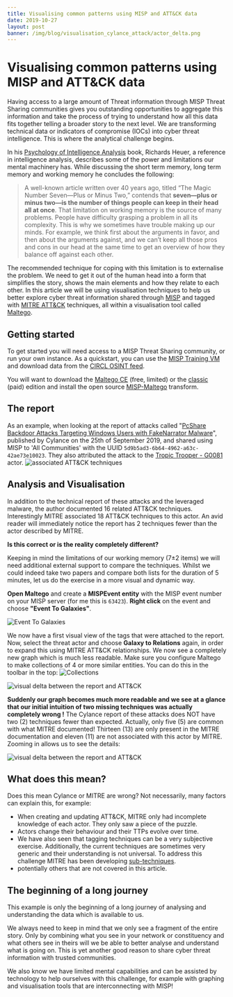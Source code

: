 ```yaml
---
title: Visualising common patterns using MISP and ATT&CK data 
date: 2019-10-27
layout: post
banner: /img/blog/visualisation_cylance_attack/actor_delta.png
---
```


# Visualising common patterns using MISP and ATT&CK data 

Having access to a large amount of Threat information through MISP Threat Sharing communities gives you outstanding opportunities to aggregate this information and take the process of trying to understand how all this data fits together telling a broader story to the next level. We are transforming technical data or indicators of compromise (IOCs) into cyber threat intelligence. This is where the analytical challenge begins.

In his [Psychology of Intelligence Analysis](https://www.cia.gov/library/center-for-the-study-of-intelligence/csi-publications/books-and-monographs/psychology-of-intelligence-analysis/PsychofIntelNew.pdf) book, Richards Heuer, a reference in intelligence analysis, describes some of the power and limitations our mental machinery has. While discussing the short term memory, long term memory and working memory he concludes the following:
> A well-known article written over 40 years ago, titled “The Magic Number Seven—Plus or Minus Two,” contends that **seven—plus or minus two—is the number of things people can keep in their head all at once**. That limitation on working memory is the source of many problems. People have difficulty grasping a problem in all its complexity. This is why we sometimes have trouble making up our minds. For example, we think first about the arguments in favor, and then about the arguments against, and we can’t keep all those pros and cons in our head at the same time to get an overview of how they balance off against each other.

The recommended technique for coping with this limitation is to externalise the problem. We need to get it out of the human head into a form that simplifies the story, shows the main elements and how they relate to each other. 
In this article we will be using visualisation techniques to help us better explore cyber threat information shared through [MISP](https://github.com/MISP/MISP) and tagged with [MITRE ATT&CK](https://attack.mitre.org/) techniques, all within a visualisation tool called [Maltego](https://www.paterva.com/buy/maltego-clients/maltego.php).

## Getting started
To get started you will need access to a MISP Threat Sharing community, or run your own instance. As a quickstart, you can use the [MISP Training VM](/download/#virtual-images) and download data from the [CIRCL OSINT feed](/feeds/#default-feeds-available-in-misp).

You will want to download the [Maltego CE](https://www.paterva.com/buy/maltego-clients/maltego-ce.php) (free, limited) or the [classic](https://www.paterva.com/buy/maltego-clients/maltego.php) (paid) edition and install the open source [MISP-Maltego](https://github.com/MISP/MISP-maltego/blob/master/doc/README.md#installation) transform.

## The report
As an example, when looking at the report of attacks called "[PcShare Backdoor Attacks Targeting Windows Users with FakeNarrator Malware](https://threatvector.cylance.com/en_us/home/pcshare-backdoor-attacks-targeting-windows-users-with-fakenarrator-malware.html)", published by Cylance on the 25th of September 2019, and shared using MISP to 'All Communities' with the UUID `5d9b5ad3-6b64-4962-a63c-42ae73e10023`. They also attributed the attack to the [Tropic Trooper - G0081](https://attack.mitre.org/groups/G0081/) actor.
![associated ATT&CK techniques](/img/blog/visualisation_cylance_attack/tags.png)

## Analysis and Visualisation
In addition to the technical report of these attacks and the leveraged malware, the author documented 16 related ATT&CK techniques. Interestingly MITRE associated 18 ATT&CK techniques to this actor.
An avid reader will immediately notice the report has 2 techniques fewer than the actor described by MITRE. 

**Is this correct or is the reality completely different?**

Keeping in mind the limitations of our working memory (7±2 items) we will need additional external support to compare the techniques. Whilst we could indeed take two papers and compare both lists for the duration of 5 minutes, let us do the exercise in a more visual and dynamic way.

**Open Maltego** and create a **MISPEvent entity** with the MISP event number on your MISP server (for me this is `63423`).  **Right click** on the event and choose **"Event To Galaxies"**. 

![Event To Galaxies](/img/blog/visualisation_cylance_attack/to_galaxies.png)

We now have a first visual view of the tags that were attached to the report. Now, select the threat actor and choose **Galaxy to Relations** again, in order to expand this using MITRE ATT&CK relationships.
We now see a completely new graph which is much less readable. Make sure you configure Maltego to make collections of 4 or more similar entities. You can do this in the toolbar in the top: ![Collections](/img/blog/visualisation_cylance_attack/collections.png)

![visual delta between the report and ATT&CK](/img/blog/visualisation_cylance_attack/actor_delta.png)

**Suddenly our graph becomes much more readable and we see at a glance that our initial intuition of two missing techniques was actually completely wrong !**
The Cylance report of these attacks does NOT have two (2) techniques fewer than expected. Actually, only five (5) are common with what MITRE documented! Thirteen (13) are only present in the MITRE documentation and eleven (11) are not associated with this actor by MITRE. Zooming in allows us to see the details:

![visual delta between the report and ATT&CK](/img/blog/visualisation_cylance_attack/actor_delta_zoom.png)

## What does this mean?
Does this mean Cylance or MITRE are wrong?
Not necessarily, many factors can explain this, for example:
 - When creating and updating ATT&CK, MITRE only had incomplete knowledge of each actor. They only saw a piece of the puzzle.
 - Actors change their behaviour and their TTPs evolve over time.
 - We have also seen that tagging techniques can be a very subjective exercise.  Additionally, the current techniques are sometimes very generic and their understanding is not universal. To address this challenge MITRE has been developing [sub-techniques](https://medium.com/mitre-attack/attack-sub-techniques-preview-b79ff0ba669a). 
 - potentially others that are not covered in this article.


## The beginning of a long journey

This example is only the beginning of a long journey of analysing and understanding the data which is available to us. 

We always need to keep in mind that we only see a fragment of the entire story. Only by combining what you see in your network or constituency and what others see in theirs will we be able to better analyse and understand what is going on. This is yet another good reason to share cyber threat information with trusted communities.

We also know we have limited mental capabilities and can be assisted by technology to help ourselves with this challenge, for example with graphing and visualisation tools that are interconnecting with MISP! 

